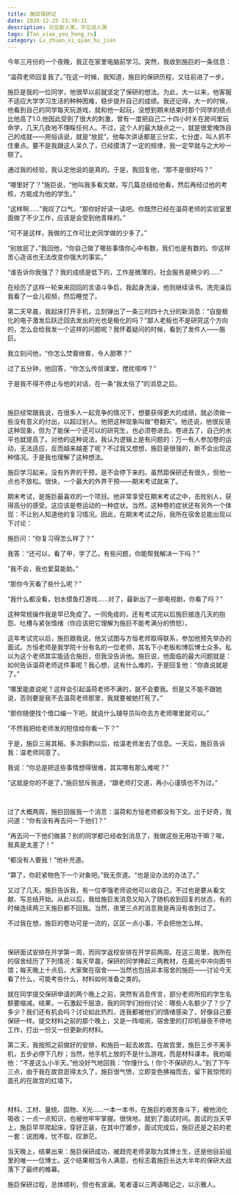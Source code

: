 ```yaml
---
title: 施巨保研记
date: 2020-12-25 23:39:31
description: 只见新人笑，不见旧人哭
tags: [Tan_xiao_you_hong_ru]
category: Lu_zhuan_xi_qiao_hu_jian
---
```

 今年三月份的一个夜晚，我正在家里电脑前学习。突然，我收到施巨的一条信息：  

“温荷老师回复我了。”在这一时候，我知道，施巨的保研历程，又往前进了一步。  

施巨是我的一位同学，他很早以前就坚定了保研的想法。为此，大一以来，他客服不适应大学学习生活的种种困难，稳步提升自己的成绩。我还记得，大一的时候，他看到自己的同学每天玩游戏，就和他一起玩，没想到期末结束时那个同学的绩点比他高了1.0.他因此受到了很大的刺激，曾有一度把自己二十四小时关在房间里玩命学，几天几夜地不理睬任何人。不过，这个人的最大缺点之一，就是很爱掩饰自己的成就——用俗话说，就是“放屁”。他每次讲话都是三分实，七分虚，叫人抓不住重点。要不是我跟这人呆久了，已经摸清了一定的规律，我一定早就与之大吵一顿了。  

通过我的经验，我认定他说的是真的。于是，我回复他，“那不是很好吗？”  

“哪里好了？”施巨说，“他叫我多看文献，写几篇总结给他看，然后再经过他的考核，方能成为他的学生。”  

“这样啊……”我叹了口气，“那你好好读一读吧。你既然已经在温荷老师的实验室里面做了不少工作，应该是会受到他青睐的。”  

“可不是这样，我做的工作可比史同学做的少多了。”  

“别放屁了，”我回他，“你自己做了哪些事情你心中有数，我们也是有数的。你这样苦心造谣也无法改变你强大的事实。”  

“谁告诉你我强了？我的成绩是低下的，工作是微薄的，社会服务是稀少的……”  

在经历了这样一轮来来回回的言语斗争后，我起身洗澡，他则继续读书。洗完澡后我看了一会儿视频，然后睡觉了。  

第二天早晨，我起床打开手机，立刻弹出了一条三时四十九分的新消息：“自旋极化的电子激发后跃迁回去发出的光也是极化的吗？”鄙人老板也不是研究这个方向的，怎么会给我发一个这样的问题呢？我怀着疑问的时候，看到了发件人——施巨。  

我立刻问他，“你怎么焚膏继晷，令人胆寒？”  

过了五分钟，他回答，“你怎么传信课堂，搅扰喧哗？”  

于是我不得不停止与他的对话，在一条“我太俗了”的消息之后。  

&nbsp;  

施巨经常跟我说，在很多人一起竞争的情况下，想要获得更大的成绩，就必须做一些没有意义的付出，以超过别人。他把这种现象叫做“卷翻天”。他还说，他很反感这种现象，但为了能保一个还可以的研究生，也必须卷进去。卷进去了，自己的水平也就提高了。对他的这种说法，我认为逻辑上是有问题的：万一有人参加卷的运动，无法适应，反而越来越差了呢？不过我又想想，施巨是很强的，断不会出现这种情况。于是我也理解了这种想法。  

施巨学习起来，没有外界的干预，是不会停下来的。虽然距保研还有很久，但他一点也不放松。很快，一个最大的外界干预——期末考试就来了。 

期末考试，是施巨最喜欢的一个项目。他非常享受在期末考试之中，击败别人，获得高分的感受。这应该是卷运动的一种症状。当然，这种卷的症状还有另外一个体现：不让别人知道他的复习情况。因此，在期末考试之际，我所在宿舍总能出现以下讨论：  

施巨问：“你复习得怎么样了？”  

我答：“还可以，看了甲，学了乙，有些问题，你能帮我解决一下吗？”  

“我不会，我也爱莫能助。”  

“那你今天看了些什么呢？”  

“我什么都没看，划水摸鱼打游戏……对了，最新出了一部电视剧，你看了吗？”  

这种常规操作我是早已免疫了。一同免疫的，还有考试完以后施巨接连几天的抱怨、吐槽与紧张情绪（你应该把它理解为施巨不能考满分的愤怒）。  

这年考试完以后，施巨跟我说，他又试图与方恒老师取得联系，参加他预先举办的面试。方恒老师是我学院十分有名的一位老师，其名下小老板和博后博士众多。私以为这个老师其实能适合施巨，但我没告诉他。施巨说，他面临的最大问题就是：如何告诉温荷老师这件事呢？我心想，这有什么难的，于是回复他：“你直说就是了。”  

“哪里能直说呢？这样会引起温荷老师不满的，就不会要我。但是又不能不跟她说，否则要是我不去温荷老师那里，我就要被她打死了。”  

“那你随便找个借口编一下吧，就说什么辅导员叫你去方老师哪里就可以。”  

“不然我把给老师发的短信给你看一下？”  

于是，施巨三易其稿，多次斟酌以后，给温老师发去了信息。一天后，施巨告诉我：温老师同意了。  

我说：“你总是把这些事情想得很难，其实哪有那么难呢？”  

“这就是你的不是了，”施巨怒斥我道，“跟老师打交道，再小心谨慎也不为过。”  

&nbsp;  

过了大概两周，施巨回报我一个消息：温荷和方恒老师都没有下文。出于好奇，我问道：“你有没有再去问一下他们？”  

“再去问一下他们做甚？别的同学都已经收到消息了，我做这些无用功干嘛？唉，我真是太差了！”  

“都没有人要我！”他补充道。  

“算了，你赶紧物色下一个对象吧。”我无奈道。“也是没办法的办法了。”  

又过了几天，施巨告诉我，有一位李强老师说他可以收自己，不过也是要从看文献、写总结开始。从此以后，我给施巨发消息又陷入了随机收到回复的状态，有的时候连续两三天施巨都不回我。当然，夜里三点的消息我是再没有收到过了。  

不过我在想，施巨的卷功可是一流的，区区一点小事，不会把他怎么样。  

&nbsp;  

保研面试安排在开学第一周，而同学返校安排在开学前两周。在这三周里，我所在的宿舍经历了下列情况：每天早晨，保研的同学捧起三两教材，在晨光中冲向图书馆；每天晚上十点后，大家聚在宿舍——当然也包括非本宿舍的施巨——讨论今天看了什么，可能考些什么，材料如何准备之类的。  

就在同学提交保研申请的两个晚上之前，突然有消息传言，部分老师所招的学生名额要缩减。结果，一石激起千层浪，我的同学们纷纷讨论：哪些人名额少了？少了多少？我们还有机会吗？讨论如此热烈，连我都被他们的情绪感染了，好像自己要保研一样。提交材料之前的那个晚上，又是一阵喧闹，宿舍里的打印机昼夜不停地工作，打出一份又一份更新的材料。  

第二天，我按照之前做好的安排，和施巨一起去故宫。在故宫里，施巨三步不离手机，五步必停下几秒；当然，他手机上放的不是什么游戏，而是材科课本。我劝喻他：“不差这么小半天。”他没好气地回我：“你懂什么！你个不保研的人。”到了下午三点，由于我在故宫逛得太久了，施巨很气愤，立即变色拂袖而去，留下我惊愕的面孔的在故宫的红墙下。  

&nbsp;  

材科、工材、量统、固物、X光……一本一本书，在施巨的艰苦奋斗下，被他消化吸收；一点一点知识，也被他牢牢掌握。很快地，就到了面试时间。面试的当天早上，施巨早早爬起床，穿好正装，在其中厅踱步。面试完成后，施巨还是之前的老一套：说困难，忧不取，叹渺茫。  

当天晚上，结果出来：施巨保研成功，被趋完老师录取为其博士生，还是他目前组里的唯一一位博士。这个结果相当令人满意，也标志着施巨长达大半年的保研大战落下了最终的帷幕。  

施巨保研过程，总体顺利，但也有波澜。笔者谨以三两语略记之，以示雅人。  